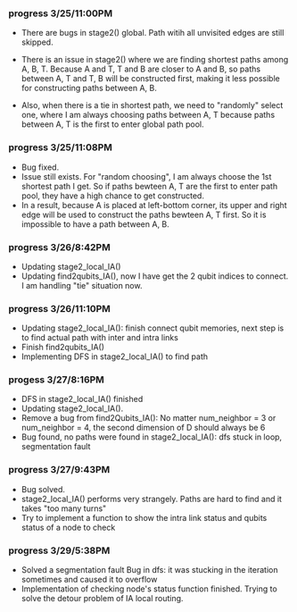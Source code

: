### progress 3/25/11:00PM

- There are bugs in stage2() global. Path witih all unvisited edges are still skipped.

- There is an issue in stage2() where we are finding shortest paths among A, B, T. Because A and T, T and B are closer to A and B, so paths between A, T and T, B will be constructed first, making it less possible for constructing paths between A, B. 

- Also, when there is a tie in shortest path, we need to "randomly" select one, where I am always choosing paths between A, T because paths between A, T is the first to enter global path pool. 

### progress 3/25/11:08PM

- Bug fixed.
- Issue still exists. For "random choosing", I am always choose the 1st shortest path I get. So if paths bewteen A, T are the first to enter path pool, they have a high chance to get constructed.
- In a result, because A is placed at left-bottom corner, its upper and right edge will be used to construct the paths bewteen A, T first. So it is impossible to have a path between A, B.

### progress 3/26/8:42PM

- Updating stage2_local_IA()
- Updating find2qubits_IA(), now I have get the 2 qubit indices to connect. I am handling "tie" situation now.

### progress 3/26/11:10PM

- Updating stage2_local_IA(): finish connect qubit memories, next step is to find actual path with inter and intra links
- Finish find2qubits_IA()
- Implementing DFS in stage2_local_IA() to find path

### progess 3/27/8:16PM

- DFS in stage2_local_IA() finished
- Updating stage2_local_IA().
- Remove a bug from find2Qubits_IA(): No matter num_neighbor = 3 or num_neighbor = 4, the second dimension of D should always be 6
- Bug found, no paths were found in stage2_local_IA(): dfs stuck in loop, segmentation fault

### progress 3/27/9:43PM

- Bug solved.
- stage2_local_IA() performs very strangely. Paths are hard to find and it takes "too many turns"
- Try to implement a function to show the intra link status and qubits status of a node to check 

### progress 3/29/5:38PM

- Solved a segmentation fault Bug in dfs: it was stucking in the iteration sometimes and caused it to overflow
- Implementation of checking node's status function finished. Trying to solve the detour problem of IA local routing.
